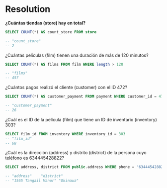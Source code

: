 # Resolution

**¿Cuántas tiendas (store) hay en total?**

```sql
SELECT COUNT(*) AS count_store FROM store 

-- "count_store"
-- 2
```

¿Cuántas películas (film) tienen una duración de más de 120 minutos?

```sql
SELECT COUNT(*) AS films FROM film WHERE length > 120

-- "films"
-- 457
```

¿Cuántos pagos realizó el cliente (customer) con el ID 472?

```sql
SELECT COUNT(*) AS customer_payment FROM payment WHERE customer_id = 472

-- "customer_payment"
-- 26
```

¿Cuál es el ID de la película (film) que tiene un ID de inventario (inventory) 303?

```sql
SELECT film_id FROM inventory WHERE inventory_id = 303
-- "film_id"
-- 68
```

¿Cuál es la dirección (address) y distrito (district) de la persona cuyo teléfono es 634445428822?

```sql
SELECT address, district FROM public.address WHERE phone = '634445428822'

-- "address"	"district"
-- "1565 Tangail Manor"	"Okinawa"
```
